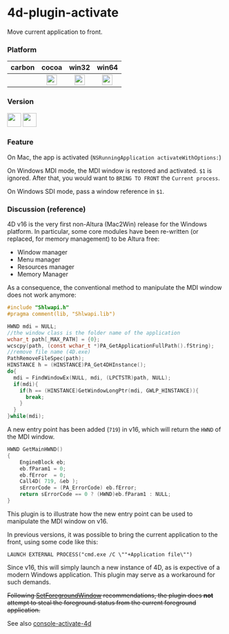 # 4d-plugin-activate
Move current application to front.

### Platform

| carbon | cocoa | win32 | win64 |
|:------:|:-----:|:---------:|:---------:|
||<img src="https://cloud.githubusercontent.com/assets/1725068/22371562/1b091f0a-e4db-11e6-8458-8653954a7cce.png" width="24" height="24" />|<img src="https://cloud.githubusercontent.com/assets/1725068/22371562/1b091f0a-e4db-11e6-8458-8653954a7cce.png" width="24" height="24" />|<img src="https://cloud.githubusercontent.com/assets/1725068/22371562/1b091f0a-e4db-11e6-8458-8653954a7cce.png" width="24" height="24" />|

### Version

<img width="32" height="32" src="https://user-images.githubusercontent.com/1725068/73986501-15964580-4981-11ea-9ac1-73c5cee50aae.png"> <img src="https://user-images.githubusercontent.com/1725068/73987971-db2ea780-4984-11ea-8ada-e25fb9c3cf4e.png" width="32" height="32" />

### Feature

On Mac, the app is activated (``NSRunningApplication activateWithOptions:``)

On Windows MDI mode, the MDI window is restored and activated. ``$1`` is ignored. After that, you would want to ``BRING TO FRONT`` the ``Current process``.

On Windows SDI mode, pass a window reference in ``$1``.

### Discussion (reference)

4D v16 is the very first non-Altura (Mac2Win) release for the Windows platform. In particular, some core modules have been re-written (or replaced, for memory management) to be Altura free:

* Window manager
* Menu manager
* Resources manager
* Memory Manager

As a consequence, the conventional method to manipulate the MDI window does not work anymore:

```c
#include "Shlwapi.h"
#pragma comment(lib, "Shlwapi.lib")

HWND mdi = NULL;
//the window class is the folder name of the application
wchar_t path[_MAX_PATH] = {0};
wcscpy(path, (const wchar_t *)PA_GetApplicationFullPath().fString);
//remove file name (4D.exe)
PathRemoveFileSpec(path);
HINSTANCE h = (HINSTANCE)PA_Get4DHInstance();
do{
  mdi = FindWindowEx(NULL, mdi, (LPCTSTR)path, NULL);
  if(mdi){
    if(h == (HINSTANCE)GetWindowLongPtr(mdi, GWLP_HINSTANCE)){
      break;
    }
  }
}while(mdi);
```

A new entry point has been added (``719``) in v16, which will return the ``HWND`` of the MDI window.

```c
HWND GetMainHWND()
{
	EngineBlock eb;
	eb.fParam1 = 0;
	eb.fError  = 0;
	Call4D( 719, &eb );
	sErrorCode = (PA_ErrorCode) eb.fError;
	return sErrorCode == 0 ? (HWND)eb.fParam1 : NULL;
}
```

This plugin is to illustrate how the new entry point can be used to manipulate the MDI window on v16.

In previous versions, it was possible to bring the current application to the front, using some code like this:

```
LAUNCH EXTERNAL PROCESS("cmd.exe /C \""+Application file\"")
```

Since v16, this will simply launch a new instance of 4D, as is expective of a modern Windows application. This plugin may serve as a workaround for such demands.

~~Following [SetForegroundWindow](https://msdn.microsoft.com/en-us/library/windows/desktop/ms633539(v=vs.85).aspx) recommendations, the plugin does **not** attempt to steal the foreground status from the current foreground application.~~

See also [console-activate-4d](https://github.com/miyako/console-activate-4d)
